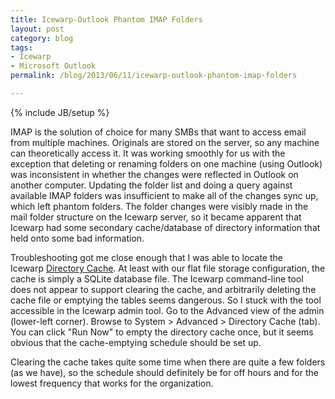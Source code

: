 ```yaml
---
title: Icewarp-Outlook Phantom IMAP Folders
layout: post
category: blog
tags:
- Icewarp
- Microsoft Outlook
permalink: /blog/2013/06/11/icewarp-outlook-phantom-imap-folders

---
```

{% include JB/setup %}
<div id="node-286" class="node node-blog node-promoted">
  <div class="content clearfix">
    <div class="field field-name-body field-type-text-with-summary field-label-hidden"><div class="field-items"><div class="field-item even"><p>IMAP is the solution of choice for many SMBs that want to access email from multiple machines. Originals are stored on the server, so any machine can theoretically access it. It was working smoothly for us with the exception that deleting or renaming folders on one machine (using Outlook) was inconsistent in whether the changes were reflected in Outlook on another computer. Updating the folder list and doing a query against available IMAP folders was insufficient to make all of the changes sync up, which left phantom folders. The folder changes were visibly made in the mail folder structure on the Icewarp server, so it became apparent that Icewarp had some secondary cache/database of directory information that held onto some bad information.</p>
<!--break-->
<p>Troubleshooting got me close enough that I was able to locate the Icewarp <a href="http://www.icewarp.com/support/online_help/7288.htm">Directory Cache</a>. At least with our flat file storage configuration, the cache is simply a SQLite database file. The Icewarp command-line tool does not appear to support clearing the cache, and arbitrarily deleting the cache file or emptying the tables seems dangerous. So I stuck with the tool accessible in the Icewarp admin tool. Go to the Advanced view of the admin (lower-left corner). Browse to System &gt; Advanced &gt; Directory Cache (tab). You can click "Run Now" to empty the directory cache once, but it seems obvious that the cache-emptying schedule should be set up.</p>
<p>Clearing the cache takes quite some time when there are quite a few folders (as we have), so the schedule should definitely be for off hours and for the lowest frequency that works for the organization.</p>
</div></div></div>  </div>
</div>

